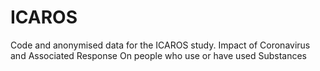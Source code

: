 # ICAROS
Code and anonymised data for the ICAROS study. Impact of Coronavirus and Associated Response On people who use or have used Substances 
